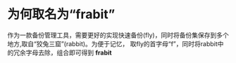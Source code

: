 # 为何取名为“frabit”
作为一款备份管理工具，需要更好的实现快速备份(fly)，同时将备份集保存到多个地方,取自“狡兔三窟”(rabbit)。为便于记忆，
取fly的首字母“f”，同时将rabbit中的冗余字母去除，组合即可得到 **frabit**
